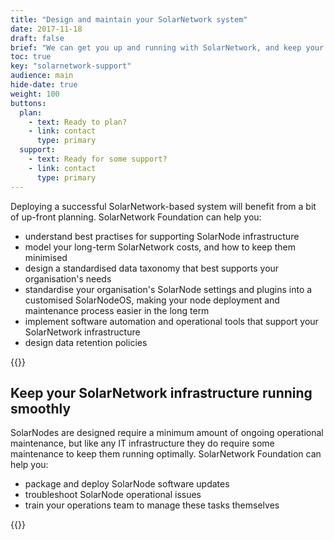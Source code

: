```yaml
---
title: "Design and maintain your SolarNetwork system"
date: 2017-11-18
draft: false
brief: "We can get you up and running with SolarNetwork, and keep your nodes operating long term."
toc: true
key: "solarnetwork-support"
audience: main
hide-date: true
weight: 100
buttons:
  plan:
    - text: Ready to plan?
    - link: contact
      type: primary
  support:
    - text: Ready for some support?
    - link: contact
      type: primary
---
```

Deploying a successful SolarNetwork-based system will benefit from a bit of up-front planning.
SolarNetwork Foundation can help you:

* understand best practises for supporting SolarNode infrastructure
* model your long-term SolarNetwork costs, and how to keep them minimised
* design a standardised data taxonomy that best supports your organisation's needs
* standardise your organisation's SolarNode settings and plugins into a customised SolarNodeOS,
  making your node deployment and maintenance process easier in the long term
* implement software automation and operational tools that support your SolarNetwork infrastructure
* design data retention policies

{{<button-bar buttons="plan"/>}}

## Keep your SolarNetwork infrastructure running smoothly

SolarNodes are designed require a minimum amount of ongoing operational maintenance, but like any
IT infrastructure they do require some maintenance to keep them running optimally. SolarNetwork
Foundation can help you:

* package and deploy SolarNode software updates
* troubleshoot SolarNode operational issues
* train your operations team to manage these tasks themselves

{{<button-bar buttons="support"/>}}
